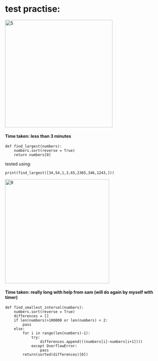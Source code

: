 # test practise:
<img width="352" alt="5" src="https://user-images.githubusercontent.com/110176257/183426304-71ebe318-a23a-4ac4-9be6-d5f6f0b86049.png">

#### Time taken: less than 3 minutes
```
def find_largest(numbers):
    numbers.sort(reverse = True)
    return numbers[0]
```
tested using:
```
print(find_largest([34,54,1,3,65,2365,346,1243,]))
```


<img width="341" alt="9" src="https://user-images.githubusercontent.com/110176257/183428165-239cf14a-51f3-4769-8537-e2b013f2e448.png">

#### Time taken: really long with help from sam (will do again by myself with timer)

```
def find_smallest_interval(numbers):
    numbers.sort(reverse = True)
    differences = []
    if len(numbers)>100000 or len(numbers) < 2:
        pass
    else:
        for i in range(len(numbers)-1):
            try:
                differences.append(((numbers[i]-numbers[i+1])))
            except OverflowError:
                pass
        return(sorted(differences)[0])
```
